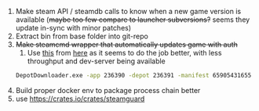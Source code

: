 
1. Make steam API / steamdb calls to know when a new game version is available (~~maybe too few compare to launcher subversions?~~ seems they update in-sync with minor patches)
2. Extract bin from base folder into git-repo
3. ~~Make steamcmd wrapper that automatically updates game with auth~~
   1. Use [this](https://github.com/SteamRE/DepotDownloader) from [here](https://steamdb.info/app/236390/depots/) as it seems to do the job better, with less throughput and dev-server being available
   ```sh
   DepotDownloader.exe -app 236390 -depot 236391 -manifest 6590543165547691358 -filelist "list.txt" -username $USR -password $PASSWD
   ```
4. Build proper docker env to package process chain better
5. use https://crates.io/crates/steamguard
